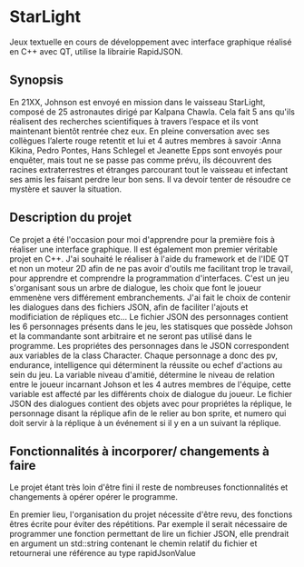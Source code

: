 # StarLight
Jeux textuelle en cours de développement avec interface graphique réalisé en C++ avec QT, utilise la librairie RapidJSON.

## Synopsis 
En 21XX, Johnson est envoyé en mission dans le vaisseau StarLight, composé de 25 astronautes dirigé par Kalpana Chawla. Cela fait 5 ans qu'ils réalisent des recherches scientifiques à travers l’espace et ils vont maintenant bientôt rentrée chez eux. En pleine conversation avec ses collègues l’alerte rouge retentit et lui et 4 autres membres à savoir :Anna Kikina, Pedro Pontes, Hans Schlegel et Jeanette Epps sont envoyés pour enquêter, mais tout ne se passe pas comme prévu, ils découvrent des racines extraterrestres et étranges parcourant tout le vaisseau et infectant ses amis les faisant perdre leur bon sens. Il va devoir tenter de résoudre ce mystère et sauver la situation.   



## Description du projet 

Ce projet a été l'occasion pour moi d'apprendre pour la première fois à réaliser une interface graphique. Il est également mon premier véritable projet en C++. J'ai souhaité le réaliser à l'aide du framework et de l'IDE QT et non un moteur 2D afin de ne pas avoir d'outils me facilitant trop le travail, pour apprendre et comprendre la programmation d'interfaces. C'est un jeu s'organisant sous un arbre de dialogue, les choix que font le joueur emmenène vers différement embranchements. J'ai fait le choix de contenir les dialogues dans des fichiers JSON, afin de faciliter l'ajouts et modificiation de répliques etc... Le fichier JSON des personnages contient les 6 personnages présents dans le jeu, les statisques que possède Johson et la commandante sont arbitraire et ne seront pas utilisé dans le programme. Les propriétes des personnages dans le JSON correspondent aux variables de la class Character. Chaque personnage a donc des pv, endurance, intelligence qui déterminent la réussite ou echef d'actions au sein du jeu. La variable niveau d'amitié, détermine le niveau de relation entre le joueur incarnant Johson et les 4 autres membres de l'équipe, cette variable est affecté par les différents choix de dialogue du joueur. Le fichier JSON des dialogues contient des objets avec pour propriétes la réplique, le personnage disant la réplique afin de le relier au bon sprite, et numero qui doit servir à la réplique à un événement si il y en a un suivant la réplique.

## Fonctionnalités à incorporer/ changements à faire
Le projet étant très loin d'être fini il reste de nombreuses fonctionnalités et changements à opérer opérer le programme. 

En premier lieu, l'organisation du projet nécessite d'être revu, des fonctions êtres écrite pour éviter des répétitions. Par exemple il serait nécessaire de programmer une fonction permettant de lire un fichier JSON, elle prendrait en argument un std::string contenant le chemin relatif du fichier et retournerai une référence au type rapidJsonValue

